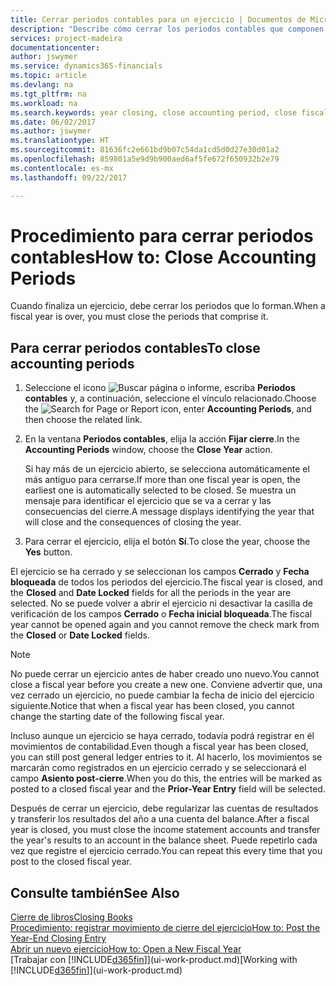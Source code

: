 ```yaml
---
title: Cerrar periodos contables para un ejercicio | Documentos de Microsoft
description: "Describe cómo cerrar los periodos contables que componen el ejercicio."
services: project-madeira
documentationcenter: 
author: jswymer
ms.service: dynamics365-financials
ms.topic: article
ms.devlang: na
ms.tgt_pltfrm: na
ms.workload: na
ms.search.keywords: year closing, close accounting period, close fiscal year, bank account detailed trial balance
ms.date: 06/02/2017
ms.author: jswymer
ms.translationtype: HT
ms.sourcegitcommit: 81636fc2e661bd9b07c54da1cd5d0d27e30d01a2
ms.openlocfilehash: 859801a5e9d9b900aed6af5fe672f650932b2e79
ms.contentlocale: es-mx
ms.lasthandoff: 09/22/2017

---
```

# <a name="how-to-close-accounting-periods"></a><span data-ttu-id="9036f-103">Procedimiento para cerrar periodos contables</span><span class="sxs-lookup"><span data-stu-id="9036f-103">How to: Close Accounting Periods</span></span>
<span data-ttu-id="9036f-104">Cuando finaliza un ejercicio, debe cerrar los periodos que lo forman.</span><span class="sxs-lookup"><span data-stu-id="9036f-104">When a fiscal year is over, you must close the periods that comprise it.</span></span>

## <a name="to-close-accounting-periods"></a><span data-ttu-id="9036f-105">Para cerrar periodos contables</span><span class="sxs-lookup"><span data-stu-id="9036f-105">To close accounting periods</span></span>
1. <span data-ttu-id="9036f-106">Seleccione el icono ![Buscar página o informe](media/ui-search/search_small.png "icono Buscar página o informe"), escriba **Periodos contables** y, a continuación, seleccione el vínculo relacionado.</span><span class="sxs-lookup"><span data-stu-id="9036f-106">Choose the ![Search for Page or Report](media/ui-search/search_small.png "Search for Page or Report icon") icon, enter **Accounting Periods**, and then choose the related link.</span></span>
2. <span data-ttu-id="9036f-107">En la ventana **Periodos contables**, elija la acción **Fijar cierre**.</span><span class="sxs-lookup"><span data-stu-id="9036f-107">In the **Accounting Periods** window, choose the **Close Year** action.</span></span>

    <span data-ttu-id="9036f-108">Si hay más de un ejercicio abierto, se selecciona automáticamente el más antiguo para cerrarse.</span><span class="sxs-lookup"><span data-stu-id="9036f-108">If more than one fiscal year is open, the earliest one is automatically selected to be closed.</span></span> <span data-ttu-id="9036f-109">Se muestra un mensaje para identificar el ejercicio que se va a cerrar y las consecuencias del cierre.</span><span class="sxs-lookup"><span data-stu-id="9036f-109">A message displays identifying the year that will close and the consequences of closing the year.</span></span>
3. <span data-ttu-id="9036f-110">Para cerrar el ejercicio, elija el botón **Sí**.</span><span class="sxs-lookup"><span data-stu-id="9036f-110">To close the year, choose the **Yes** button.</span></span>

<span data-ttu-id="9036f-111">El ejercicio se ha cerrado y se seleccionan los campos **Cerrado** y **Fecha bloqueada** de todos los periodos del ejercicio.</span><span class="sxs-lookup"><span data-stu-id="9036f-111">The fiscal year is closed, and the **Closed** and **Date Locked** fields for all the periods in the year are selected.</span></span> <span data-ttu-id="9036f-112">No se puede volver a abrir el ejercicio ni desactivar la casilla de verificación de los campos **Cerrado** o **Fecha inicial bloqueada**.</span><span class="sxs-lookup"><span data-stu-id="9036f-112">The fiscal year cannot be opened again and you cannot remove the check mark from the **Closed** or **Date Locked** fields.</span></span>

> [!NOTE]  
>   <span data-ttu-id="9036f-113">No puede cerrar un ejercicio antes de haber creado uno nuevo.</span><span class="sxs-lookup"><span data-stu-id="9036f-113">You cannot close a fiscal year before you create a new one.</span></span> <span data-ttu-id="9036f-114">Conviene advertir que, una vez cerrado un ejercicio, no puede cambiar la fecha de inicio del ejercicio siguiente.</span><span class="sxs-lookup"><span data-stu-id="9036f-114">Notice that when a fiscal year has been closed, you cannot change the starting date of the following fiscal year.</span></span>

<span data-ttu-id="9036f-115">Incluso aunque un ejercicio se haya cerrado, todavía podrá registrar en él movimientos de contabilidad.</span><span class="sxs-lookup"><span data-stu-id="9036f-115">Even though a fiscal year has been closed, you can still post general ledger entries to it.</span></span> <span data-ttu-id="9036f-116">Al hacerlo, los movimientos se marcarán como registrados en un ejercicio cerrado y se seleccionará el campo **Asiento post-cierre**.</span><span class="sxs-lookup"><span data-stu-id="9036f-116">When you do this, the entries will be marked as posted to a closed fiscal year and the **Prior-Year Entry** field will be selected.</span></span>

<span data-ttu-id="9036f-117">Después de cerrar un ejercicio, debe regularizar las cuentas de resultados y transferir los resultados del año a una cuenta del balance.</span><span class="sxs-lookup"><span data-stu-id="9036f-117">After a fiscal year is closed, you must close the income statement accounts and transfer the year's results to an account in the balance sheet.</span></span> <span data-ttu-id="9036f-118">Puede repetirlo cada vez que registre el ejercicio cerrado.</span><span class="sxs-lookup"><span data-stu-id="9036f-118">You can repeat this every time that you post to the closed fiscal year.</span></span>

## <a name="see-also"></a><span data-ttu-id="9036f-119">Consulte también</span><span class="sxs-lookup"><span data-stu-id="9036f-119">See Also</span></span>
[<span data-ttu-id="9036f-120">Cierre de libros</span><span class="sxs-lookup"><span data-stu-id="9036f-120">Closing Books</span></span>](year-close-books.md)  
[<span data-ttu-id="9036f-121">Procedimiento: registrar movimiento de cierre del ejercicio</span><span class="sxs-lookup"><span data-stu-id="9036f-121">How to: Post the Year-End Closing Entry</span></span>](year-how-post-year-end-close-entry.md)  
[<span data-ttu-id="9036f-122">Abrir un nuevo ejercicio</span><span class="sxs-lookup"><span data-stu-id="9036f-122">How to: Open a New Fiscal Year</span></span>](finance-how-open-new-fiscal-year.md)  
<span data-ttu-id="9036f-123">[Trabajar con [!INCLUDE[d365fin](includes/d365fin_md.md)]](ui-work-product.md)</span><span class="sxs-lookup"><span data-stu-id="9036f-123">[Working with [!INCLUDE[d365fin](includes/d365fin_md.md)]](ui-work-product.md)</span></span>

